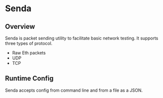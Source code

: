 # Senda

## Overview

Senda is packet sending utility to facilitate basic network testing. It supports three types of protocol.

- Raw Eth packets
- UDP
- TCP

## Runtime Config

Senda accepts config from command line and from a file as a JSON.